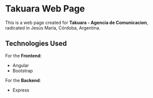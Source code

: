 # Takuara Web Page

This is a web page created for **Takuara - Agencia de Comunicacion**, radicated in Jesús María, Córdoba, Argentina.

## Technologies Used

For the **Frontend**:
- Angular
- Bootstrap

For the **Backend**:
- Express
